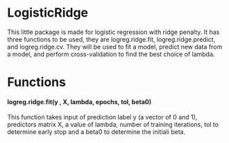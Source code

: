 # LogisticRidge
This little package is made for logistic regression with ridge penalty. It has three functions to be used, they are logreg.ridge.fit, logreg.ridge.predict, and logreg.ridge.cv. They will be used to fit a model, predict new data from a model, and perform cross-validation to find the best choice of lambda.

# Functions
#### logreg.ridge.fit(y , X, lambda, epochs, tol, beta0)
This function takes input of prediction label y (a vector of 0 and 1), predictors matrix X, a value of lambda, number of training iterations, tol to determine early stop and a beta0 to determine the initiali beta.
